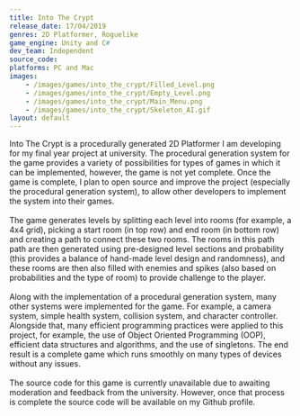 ```yaml
---
title: Into The Crypt
release_date: 17/04/2019
genres: 2D Platformer, Roguelike
game_engine: Unity and C#
dev_team: Independent
source_code: 
platforms: PC and Mac
images: 
    - /images/games/into_the_crypt/Filled_Level.png
    - /images/games/into_the_crypt/Empty_Level.png
    - /images/games/into_the_crypt/Main_Menu.png
    - /images/games/into_the_crypt/Skeleton_AI.gif
layout: default
---
```

Into The Crypt is a procedurally generated 2D Platformer I am developing for my final year project at university. The procedural generation system for the game provides a variety of possibilities for types of games in which it can be implemented, however, the game is not yet complete. Once the game is complete, I plan to open source and improve the project (especially the procedural generation system), to allow other developers to implement the system into their games.
<br><br>
The game generates levels by splitting each level into rooms (for example, a 4x4 grid), picking a start room (in top row) and end room (in bottom row) and creating a path to connect these two rooms. The rooms in this path path are then generated using pre-designed level sections and probability (this provides a balance of hand-made level design and randomness), and these rooms are then also filled with enemies and spikes (also based on probabilities and the type of room) to provide challenge to the player.
<br><br>
Along with the implementation of a procedural generation system, many other systems were implemented for the game. For example, a camera system, simple health system, collision system, and character controller. Alongside that, many efficient programming practices were applied to this project, for example, the use of Object Oriented Programming (OOP), efficient data structures and algorithms, and the use of singletons. The end result is a complete game which runs smoothly on many types of devices without any issues.
<br><br>
The source code for this game is currently unavailable due to awaiting moderation and feedback from the university. However, once that process is complete the source code will be available on my Github profile. 